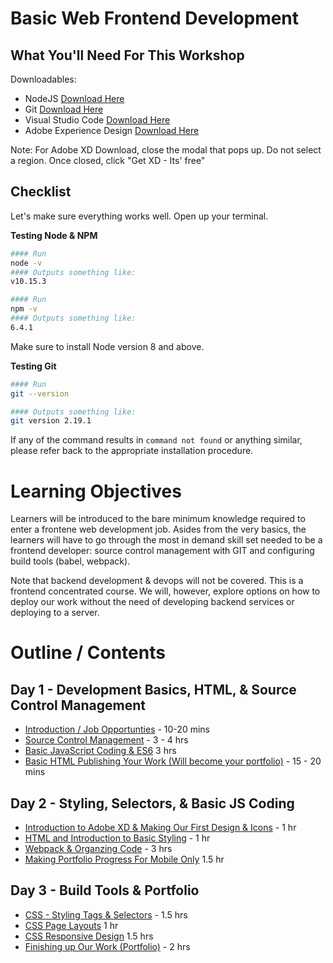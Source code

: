 # Basic Web Frontend Development


## What You'll Need For This Workshop

Downloadables:
- NodeJS [Download Here](https://nodejs.org/en/download)
- Git [Download Here](https://git-scm.com/downloads)
- Visual Studio Code [Download Here](https://code.visualstudio.com/download)
- Adobe Experience Design [Download Here](https://www.adobe.com/products/xd.html)

Note: For Adobe XD Download, close the modal that pops up. Do not select a region. Once closed, click "Get XD - Its' free"

## Checklist

Let's make sure everything works well. Open up your terminal.

__Testing Node & NPM__
```bash
#### Run
node -v
#### Outputs something like:
v10.15.3

#### Run
npm -v
#### Outputs something like:
6.4.1
```

Make sure to install Node version 8 and above.

__Testing Git__
```bash
#### Run
git --version

#### Outputs something like:
git version 2.19.1
```

If any of the command results in `command not found` or anything similar, please refer back to the appropriate installation procedure.

# Learning Objectives

Learners will be introduced to the bare minimum knowledge required to enter a frontene web development job. Asides from the very basics, the learners will have to go through the most in demand skill set needed to be a frontend developer: source control management with GIT and configuring build tools (babel, webpack).

Note that backend development & devops will not be covered. This is a frontend concentrated course. We will, however, explore options on how to deploy our work without the need of developing backend services or deploying to a server. 

# Outline / Contents

## Day 1 - Development Basics, HTML, & Source Control Management
- [Introduction / Job Opportunties]() - 10-20 mins
- [Source Control Management]() - 3 - 4 hrs
- [Basic JavaScript Coding & ES6]() 3 hrs
- [Basic HTML Publishing Your Work (Will become your portfolio)]() - 15 - 20 mins

## Day 2 - Styling, Selectors, & Basic JS Coding
- [Introduction to Adobe XD & Making Our First Design & Icons]() - 1 hr
- [HTML and Introduction to Basic Styling]() - 1 hr
- [Webpack & Organzing Code]() - 3 hrs
- [Making Portfolio Progress For Mobile Only]() 1.5 hr

## Day 3 - Build Tools & Portfolio
- [CSS - Styling Tags & Selectors]() - 1.5 hrs
- [CSS Page Layouts]() 1 hr
- [CSS Responsive Design]() 1.5 hrs
- [Finishing up Our Work (Portfolio)]() - 2 hrs